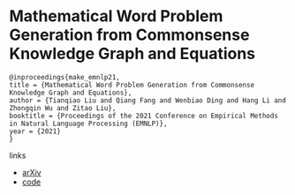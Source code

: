 # Mathematical Word Problem Generation from Commonsense Knowledge Graph and Equations

```
@inproceedings{make_emnlp21,
title = {Mathematical Word Problem Generation from Commonsense Knowledge Graph and Equations},
author = {Tianqiao Liu and Qiang Fang and Wenbiao Ding and Hang Li and Zhongqin Wu and Zitao Liu},
booktitle = {Proceedings of the 2021 Conference on Empirical Methods in Natural Language Processing (EMNLP)},
year = {2021}
}
```

links
- [arXiv](https://arxiv.org/abs/2010.06196)
- [code](https://github.com/tal-ai/MaKE_EMNLP2021)

